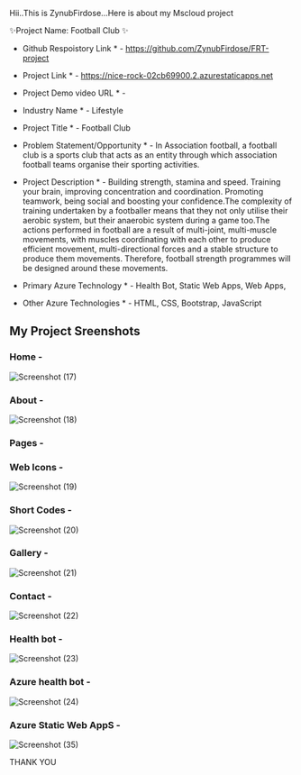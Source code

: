 Hii..This is ZynubFirdose...Here is about my Mscloud project

✨Project Name: Football Club ✨

* Github Respoistory Link * - https://github.com/ZynubFirdose/FRT-project
* Project Link * - https://nice-rock-02cb69900.2.azurestaticapps.net
* Project Demo video URL * - 


* Industry Name * - Lifestyle

* Project Title * - Football Club

* Problem Statement/Opportunity * - In Association football, a football club is a sports club that acts as an entity through which association football teams organise 
                                    their sporting activities.

* Project Description * - Building strength, stamina and speed. Training your brain, improving concentration and coordination. Promoting teamwork, being social and                               boosting your confidence.The complexity of training undertaken by a footballer means that they not only utilise their aerobic system, but                               their anaerobic system during a game too.The actions performed in football are a result of multi-joint, multi-muscle movements, with muscles 
                          coordinating with each other to produce efficient movement, multi-directional forces and a stable structure to produce them movements.                                 Therefore, football strength programmes will be designed around these movements.

* Primary Azure Technology * - Health Bot, Static Web Apps, Web Apps,

* Other Azure Technologies * -  HTML, CSS, Bootstrap, JavaScript


 ## My Project Sreenshots ##
 
 ### Home -

![Screenshot (17)](https://user-images.githubusercontent.com/114640204/208718428-1a3388da-9de0-4002-9cc2-22792341cc81.png)


### About -

![Screenshot (18)](https://user-images.githubusercontent.com/114640204/208719892-1340cebe-563a-4f5b-8440-9bf1f823ec3d.png)


### Pages -


### Web Icons - 

![Screenshot (19)](https://user-images.githubusercontent.com/114640204/208722621-ead97dc9-172f-4e2b-9d64-0ed48fe119a0.png)



### Short Codes - 

![Screenshot (20)](https://user-images.githubusercontent.com/114640204/208723281-5b8c3e57-a768-49a7-a48a-79de516d31c6.png)


### Gallery -

![Screenshot (21)](https://user-images.githubusercontent.com/114640204/208724150-bc3bcb14-4a8e-4b36-99bc-acf1ca286793.png)



### Contact -

![Screenshot (22)](https://user-images.githubusercontent.com/114640204/208724887-3aa216cb-1ec3-4ff0-83b3-5427d68d1243.png)


### Health bot -

![Screenshot (23)](https://user-images.githubusercontent.com/114640204/208725798-d5ae54c6-2a31-4c93-8f87-5c39e28e3d6e.png)



### Azure health bot -

![Screenshot (24)](https://user-images.githubusercontent.com/114640204/208727045-b23604ad-a6cf-4d99-af60-eb2760a30957.png)


### Azure Static Web AppS -

![Screenshot (35)](https://user-images.githubusercontent.com/114640204/209471939-66e5f927-2c82-4c1c-a790-0b81d0cc2f3c.png)

THANK YOU
